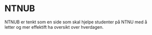 NTNUB
=====

NTNUB er tenkt som en side som skal hjelpe studenter på NTNU med å letter og mer effektift ha oversikt over hverdagen.

